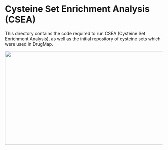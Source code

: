 # Cysteine Set Enrichment Analysis (CSEA)

This directory contains the code required to run CSEA (Cysteine Set Enrichment Analysis), as well as the initial repository of cysteine sets which were used in DrugMap.

<p align="center">
  <img src="https://github.com/bplab-compbio/DrugMap/blob/main/src/images/csea.png" width="1200" height="300">
</p>
